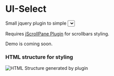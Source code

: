 # UI-Select

Small jquery plugin to simple <select> styling.

Requires [jScrollPane Plugin](https://code.google.com/p/jscrollpane/) for scrollbars styling.

Demo is coming soon.

### HTML structure for styling
![HTML Structure generated by plugin](https://raw.github.com/IvanLarionov/UISelect/master/img/ui-select.png)